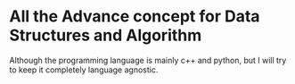 # All the Advance concept for Data Structures and Algorithm 
Although the programming language is mainly c++ and python, but I will try to keep it completely language agnostic. 